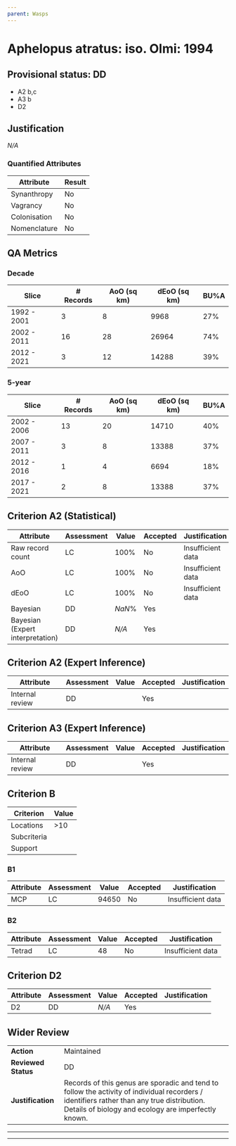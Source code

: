 ```yaml
---
parent: Wasps
---
```

# Aphelopus atratus: iso. Olmi: 1994
## Provisional status: DD
- A2 b,c
- A3 b
- D2

## Justification
*N/A*
### Quantified Attributes
|Attribute|Result|
|---|---|
|Synanthropy|No|
|Vagrancy|No|
|Colonisation|No|
|Nomenclature|No|
## QA Metrics
### Decade
| Slice | # Records | AoO (sq km) | dEoO (sq km) |BU%A |
|---|---|---|---|---|
|1992 - 2001|3|8|9968|27%|
|2002 - 2011|16|28|26964|74%|
|2012 - 2021|3|12|14288|39%|
### 5-year
| Slice | # Records | AoO (sq km) | dEoO (sq km) |BU%A |
|---|---|---|---|---|
|2002 - 2006|13|20|14710|40%|
|2007 - 2011|3|8|13388|37%|
|2012 - 2016|1|4|6694|18%|
|2017 - 2021|2|8|13388|37%|
## Criterion A2 (Statistical)
|Attribute|Assessment|Value|Accepted|Justification
|---|---|---|---|---|
|Raw record count|LC|100%|No|Insufficient data|
|AoO|LC|100%|No|Insufficient data|
|dEoO|LC|100%|No|Insufficient data|
|Bayesian|DD|*NaN*%|Yes||
|Bayesian (Expert interpretation)|DD|*N/A*|Yes||
## Criterion A2 (Expert Inference)
|Attribute|Assessment|Value|Accepted|Justification
|---|---|---|---|---|
|Internal review|DD||Yes||
## Criterion A3 (Expert Inference)
|Attribute|Assessment|Value|Accepted|Justification
|---|---|---|---|---|
|Internal review|DD||Yes||
## Criterion B
|Criterion| Value|
|---|---|
|Locations|>10|
|Subcriteria||
|Support||
### B1
|Attribute|Assessment|Value|Accepted|Justification
|---|---|---|---|---|
|MCP|LC|94650|No|Insufficient data|
### B2
|Attribute|Assessment|Value|Accepted|Justification
|---|---|---|---|---|
|Tetrad|LC|48|No|Insufficient data|
## Criterion D2
|Attribute|Assessment|Value|Accepted|Justification
|---|---|---|---|---|
|D2|DD|*N/A*|Yes||
## Wider Review
|  |  |
|---|---|
|**Action**|Maintained|
|**Reviewed Status**|DD|
|**Justification**|Records of this genus are sporadic and tend to follow the activity of individual recorders / identifiers rather than any true distribution. Details of biology and ecology are imperfectly known.|
---
 ---
 <br><br>
 

